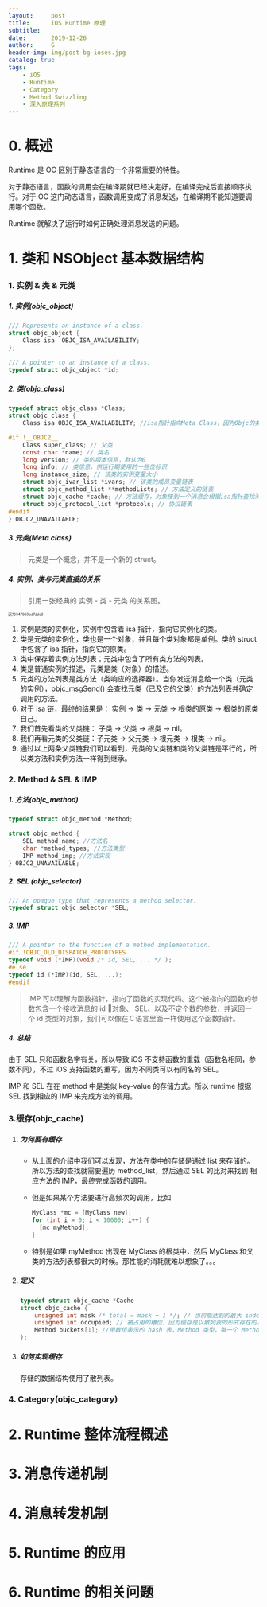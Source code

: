 ```yaml
---
layout:     post
title:      iOS Runtime 原理
subtitle:   
date:       2019-12-26
author:     G
header-img: img/post-bg-ioses.jpg
catalog: true
tags:
    - iOS
    - Runtime
    - Category
    - Method Swizzling
    - 深入原理系列
---
```




# 0. 概述



Runtime 是 OC 区别于静态语言的一个非常重要的特性。

对于静态语言，函数的调用会在编译期就已经决定好，在编译完成后直接顺序执行。对于 OC 这门动态语言，函数调用变成了消息发送，在编译期不能知道要调用哪个函数。

Runtime 就解决了运行时如何正确处理消息发送的问题。





# 1. 类和 NSObject 基本数据结构

### 1. 实例 & 类 & 元类

##### 1. 实例(objc_object)

```c
/// Represents an instance of a class.
struct objc_object {
    Class isa  OBJC_ISA_AVAILABILITY;
};

/// A pointer to an instance of a class.
typedef struct objc_object *id;
```

##### 2. 类(objc_class)

```c
typedef struct objc_class *Class;
struct objc_class {
	Class isa OBJC_ISA_AVAILABILITY; //isa指针指向Meta Class，因为Objc的类的本身也是一个Object，为了处理这个关系，runtime就创造了Meta Class，当给类发送[NSObject alloc]这样消息时，实际上是把这个消息发给了Class Object

#if !__OBJC2__
	Class super_class; // 父类
	const char *name; // 类名
	long version; // 类的版本信息，默认为0
	long info; // 类信息，供运行期使用的一些位标识
	long instance_size; // 该类的实例变量大小
	struct objc_ivar_list *ivars; // 该类的成员变量链表
	struct objc_method_list **methodLists; // 方法定义的链表
	struct objc_cache *cache; // 方法缓存，对象接到一个消息会根据isa指针查找消息对象，这时会在methodLists中遍历，如果cache了，常用的方法调用时就能够提高调用的效率。
	struct objc_protocol_list *protocols; // 协议链表
#endif
} OBJC2_UNAVAILABLE;

```

##### 3.元类(Meta class)

> 元类是一个概念，并不是一个新的 struct。



##### 4. 实例、类与元类直接的关系

> 引用一张经典的 实例 - 类 - 元类 的关系图。

<img src="https://tva1.sinaimg.cn/large/006tNbRwly1gaazvpk1j7j30px0r5gmy.jpg" alt="16947663bd7ddd2" style="zoom:50%;" />

1. 实例是类的实例化，实例中包含着 isa 指针，指向它实例化的类。
2. 类是元类的实例化，类也是一个对象，并且每个类对象都是单例。类的 struct 中包含了 isa 指针，指向它的原类。
3. 类中保存着实例方法列表；元类中包含了所有类方法的列表。
4. 类是普通实例的描述，元类是类（对象）的描述。
5. 元类的方法列表是类方法（类响应的选择器）。当你发送消息给一个类（元类的实例），objc_msgSend() 会查找元类（已及它的父类）的方法列表并确定调用的方法。
6. 对于 isa 链，最终的结果是： 实例 -> 类 -> 元类 -> 根类的原类 -> 根类的原类自己。
7. 我们首先看类的父类链： 子类 -> 父类 -> 根类 -> nil。
8. 我们再看元类的父类链：子元类 -> 父元类 -> 根元类 -> 根类 -> nil。
9. 通过以上两条父类链我们可以看到，元类的父类链和类的父类链是平行的，所以类方法和实例方法一样得到继承。

### 2. Method & SEL & IMP

##### 1. 方法(objc_method)

```c
typedef struct objc_method *Method;

struct objc_method {
    SEL method_name; //方法名
    char *method_types; //方法类型
    IMP method_imp; //方法实现
} OBJC2_UNAVAILABLE;
```



##### 2. SEL (objc_selector)

```c
/// An opaque type that represents a method selector.
typedef struct objc_selector *SEL;
```



##### 3. IMP

```c
/// A pointer to the function of a method implementation. 
#if !OBJC_OLD_DISPATCH_PROTOTYPES
typedef void (*IMP)(void /* id, SEL, ... */ ); 
#else
typedef id (*IMP)(id, SEL, ...); 
#endif
```

> IMP 可以理解为函数指针，指向了函数的实现代码。这个被指向的函数的参数包含一个接收消息的 id 对象、 SEL、以及不定个数的参数，并返回一个 id 类型的对象，我们可以像在Ｃ语言里面一样使用这个函数指针。



##### 4. 总结

由于 SEL 只和函数名字有关，所以导致 iOS 不支持函数的重载（函数名相同，参数不同），不过 iOS 支持函数的重写，因为不同类可以有同名的 SEL。

IMP 和 SEL 在在 method 中是类似 key-value 的存储方式。所以 runtime 根据 SEL 找到相应的 IMP 来完成方法的调用。



### 3.缓存(objc_cache)

1. ##### 为何要有缓存

   - 从上面的介绍中我们可以发现，方法在类中的存储是通过 list 来存储的。所以方法的查找就需要遍历 method_list，然后通过 SEL 的比对来找到 相应方法的 IMP，最终完成函数的调用。

   - 但是如果某个方法要进行高频次的调用，比如

     ```objective-c
     MyClass *mc = [MyClass new];
     for (int i = 0; i < 10000; i++) {
       [mc myMethod];
     }
     ```

   - 特别是如果 myMethod 出现在 MyClass 的根类中，然后 MyClass 和父类的方法列表都很大的时候。那性能的消耗就难以想象了。。。

2. ##### 定义

   ```c
   typedef struct objc_cache *Cache
   struct objc_cache {
       unsigned int mask /* total = mask + 1 */; // 当前能达到的最大 index
       unsigned int occupied; // 被占用的槽位，因为缓存是以散列表的形式存在的，所以会有空槽，而occupied表示当前被占用的数目
       Method buckets[1]; //用数组表示的 hash 表，Method 类型，每一个 Method 代表一个方法缓存，buckets 是可变数组。
   };
   ```

3. ##### 如何实现缓存

   存储的数据结构使用了散列表。

   

### 4. Category(objc_category)



# 2. Runtime 整体流程概述



# 3. 消息传递机制



# 4. 消息转发机制



# 5. Runtime 的应用



# 6. Runtime 的相关问题

